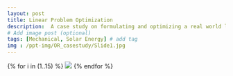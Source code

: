 ```yaml
---
layout: post
title: Linear Problem Optimization
description:  A case study on formulating and optimizing a real world linear programming problem # Add post description (optional)
# Add image post (optional)
tags: [Mechanical, Solar Energy] # add tag
img : /ppt-img/OR_casestudy/Slide1.jpg
---
```


{% for i in (1..15) %}
  <img src="{{site.baseurl}}/assets/ppt-img/OR_casestudy/Slide{{i}}.jpg"/>
{% endfor %}
